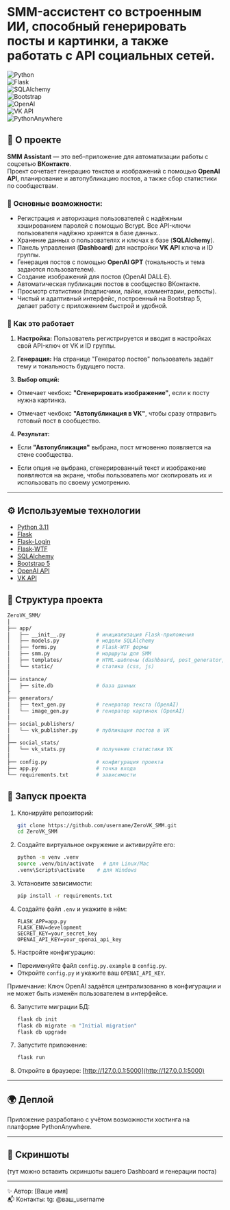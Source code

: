 # SMM-ассистент со встроенным ИИ, способный генерировать посты и картинки, а также работать с API социальных сетей. 

![Python](https://img.shields.io/badge/Python-3.11-blue.svg)  
![Flask](https://img.shields.io/badge/Flask-2.x-green.svg)  
![SQLAlchemy](https://img.shields.io/badge/SQLAlchemy-ORM-red.svg)  
![Bootstrap](https://img.shields.io/badge/Bootstrap-Frontend-563d7c.svg)  
![OpenAI](https://img.shields.io/badge/OpenAI-API-black.svg)  
![VK API](https://img.shields.io/badge/VK-API-4680C2.svg)  
![PythonAnywhere](https://img.shields.io/badge/Hosted%20on-PythonAnywhere-orange.svg)  

## 📌 О проекте  

**SMM Assistant** — это веб-приложение для автоматизации работы с соцсетью **ВКонтакте**.  
Проект сочетает генерацию текстов и изображений с помощью **OpenAI API**, планирование и автопубликацию постов, а также сбор статистики по сообществам.  

### 🔑 Основные возможности:  
- Регистрация и авторизация пользователей с надёжным хэшированием паролей с помощью Bcrypt. Все API-ключи пользователя надёжно хранятся в базе данных..  
- Хранение данных о пользователях и ключах в базе (**SQLAlchemy**).  
- Панель управления (**Dashboard**) для настройки **VK API** ключа и ID группы.  
- Генерация постов с помощью **OpenAI GPT** (тональность и тема задаются пользователем).  
- Создание изображений для постов (OpenAI DALL·E).  
- Автоматическая публикация постов в сообщество ВКонтакте.  
- Просмотр статистики (подписчики, лайки, комментарии, репосты).  
- Чистый и адаптивный интерфейс, построенный на Bootstrap 5, делает работу с приложением быстрой и удобной.  

### 🤔 Как это работает
1. **Настройка:** Пользователь регистрируется и вводит в настройках свой API-ключ от VK и ID группы.

2. **Генерация:** На странице "Генератор постов" пользователь задаёт тему и тональность будущего поста.

3. **Выбор опций:**

  - Отмечает чекбокс **"Сгенерировать изображение"**, если к посту нужна картинка.

  - Отмечает чекбокс **"Автопубликация в VK"**, чтобы сразу отправить готовый пост в сообщество.

4. **Результат:**

- Если **"Автопубликация"** выбрана, пост мгновенно появляется на стене сообщества.

- Если опция не выбрана, сгенерированный текст и изображение появляются на экране, чтобы пользователь мог скопировать их и использовать по своему усмотрению.
---

## ⚙️ Используемые технологии

- [Python 3.11](https://www.python.org/)  
- [Flask](https://flask.palletsprojects.com/)  
- [Flask-Login](https://flask-login.readthedocs.io/)  
- [Flask-WTF](https://flask-wtf.readthedocs.io/)  
- [SQLAlchemy](https://www.sqlalchemy.org/)  
- [Bootstrap 5](https://getbootstrap.com/)  
- [OpenAI API](https://platform.openai.com/)  
- [VK API](https://dev.vk.com/api)  

## 📂 Структура проекта
```bash
ZeroVK_SMM/
│
├── app/
│   ├── __init__.py          # инициализация Flask-приложения
│   ├── models.py            # модели SQLAlchemy
│   ├── forms.py             # Flask-WTF формы
│   ├── smm.py               # маршруты для SMM
│   ├── templates/           # HTML-шаблоны (dashboard, post_generator, vk_stats)
│   └── static/              # статика (css, js)
│
│── instance/
│   ├── site.db              # база данных
├
├── generators/
│   ├── text_gen.py          # генератор текста (OpenAI)
│   └── image_gen.py         # генератор картинок (OpenAI)
│
├── social_publishers/
│   └── vk_publisher.py      # публикация постов в VK
│
├── social_stats/
│   └── vk_stats.py          # получение статистики VK
│
├── config.py                # конфигурация проекта
├── app.py                   # точка входа
└── requirements.txt         # зависимости
```

## 🚀 Запуск проекта

1. Клонируйте репозиторий:  
   ```bash
   git clone https://github.com/username/ZeroVK_SMM.git
   cd ZeroVK_SMM
   ```

2. Создайте виртуальное окружение и активируйте его:  
   ```bash
   python -m venv .venv
   source .venv/bin/activate   # для Linux/Mac
   .venv\Scripts\activate    # для Windows
   ```

3. Установите зависимости:  
   ```bash
   pip install -r requirements.txt
   ```

4. Создайте файл `.env` и укажите в нём:  
   ```env
   FLASK_APP=app.py
   FLASK_ENV=development
   SECRET_KEY=your_secret_key
   OPENAI_API_KEY=your_openai_api_key
   ```
5. Настройте конфигурацию:
- Переименуйте файл ```config.py.example``` в ```config.py```.
- Откройте ```config.py``` и укажите ваш ```OPENAI_API_KEY```.

Примечание: Ключ OpenAI задаётся централизованно в конфигурации и не может быть изменён пользователем в интерфейсе.

6. Запустите миграции БД:  
   ```bash
   flask db init
   flask db migrate -m "Initial migration"
   flask db upgrade
   ```

7. Запустите приложение:  
   ```bash
   flask run
   ```

8. Откройте в браузере: [http://127.0.0.1:5000](http://127.0.0.1:5000)

---

## 🌍 Деплой

Приложение разработано с учётом возможности хостинга на платформе PythonAnywhere.

---

## 📸 Скриншоты

(тут можно вставить скриншоты вашего Dashboard и генерации поста)

---

✨ Автор: [Ваше имя]  
📬 Контакты: tg: @ваш_username
